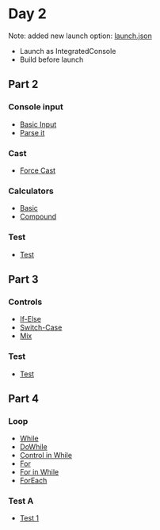 # Day 2
Note: added new launch option: [launch.json](../../.vscode/launch.json)
- Launch as IntegratedConsole
- Build before launch

## Part 2
### Console input
- [Basic Input](./ConsoleInput.cs)
- [Parse it](./Parse.cs)

### Cast
- [Force Cast](./ForceCast.cs)

### Calculators
- [Basic](./BasicCalculator.cs)
- [Compound](./CompoundCalc.cs)

### Test
- [Test](./Day1_Exam2.cs)

## Part 3
### Controls
- [If-Else](./IfElse.cs)
- [Switch-Case](./SwitchCase.cs)
- [Mix](./SwitchIf.cs)

### Test
- [Test](./Day1_Exam3.cs)

## Part 4
### Loop
- [While](./WhileLoop.cs)
- [DoWhile](./DoWhile.cs)
- [Control in While](./ControlInWhile.cs)
- [For](./ForLoop.cs)
- [For in While](./ForInWhile.cs)
- [ForEach](./ForEach.cs)
### Test A
- [Test 1](./Day2_Exam1.cs)
